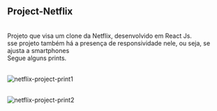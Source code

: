 <h2> Project-Netflix</h2> <br/>
Projeto que visa um clone da Netflix, desenvolvido em React Js. <br/>
sse projeto também há a presença de responsividade nele, ou seja, se ajusta a smartphones <br/>
Segue alguns prints. <br/> <br/>

![netflix-project-print1](https://user-images.githubusercontent.com/82816967/138192055-e5a247db-6529-48f3-88eb-cfa00982488e.png) <br> <br>


![netflix-project-print2](https://user-images.githubusercontent.com/82816967/138195596-960e1b0d-75bd-4732-a1dc-8e5ed3c3a6ea.png)
